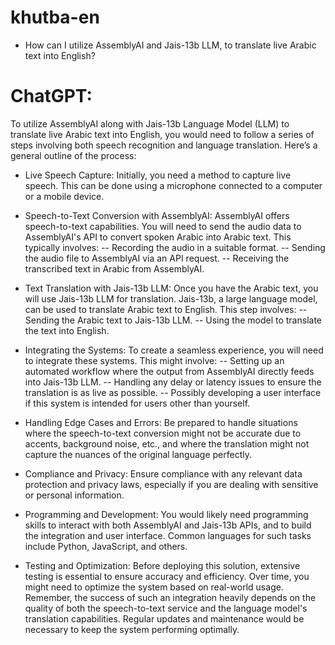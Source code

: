 # khutba-en
 - How can I utilize AssemblyAI and Jais-13b LLM, to translate live Arabic text into English?
# ChatGPT:
To utilize AssemblyAI along with Jais-13b Language Model (LLM) to translate live Arabic text into English, you would need to follow a series of steps involving both speech recognition and language translation. Here’s a general outline of the process:
 - Live Speech Capture: Initially, you need a method to capture live speech. This can be done using a microphone connected to a computer or a mobile device.
  
 - Speech-to-Text Conversion with AssemblyAI: AssemblyAI offers speech-to-text capabilities. You will need to send the audio data to AssemblyAI's API to convert spoken Arabic into Arabic text. This typically involves:
 -- Recording the audio in a suitable format.
 -- Sending the audio file to AssemblyAI via an API request.
 -- Receiving the transcribed text in Arabic from AssemblyAI.
 
 - Text Translation with Jais-13b LLM: Once you have the Arabic text, you will use Jais-13b LLM for translation. Jais-13b, a large language model, can be used to translate Arabic text to English. This step involves:
 -- Sending the Arabic text to Jais-13b LLM.
 -- Using the model to translate the text into English.
   
 - Integrating the Systems: To create a seamless experience, you will need to integrate these systems. This might involve:
 -- Setting up an automated workflow where the output from AssemblyAI directly feeds into Jais-13b LLM.
 -- Handling any delay or latency issues to ensure the translation is as live as possible.
 -- Possibly developing a user interface if this system is intended for users other than yourself.

 - Handling Edge Cases and Errors: Be prepared to handle situations where the speech-to-text conversion might not be accurate due to accents, background noise, etc., and where the translation might not capture the nuances of the original language perfectly.
 - Compliance and Privacy: Ensure compliance with any relevant data protection and privacy laws, especially if you are dealing with sensitive or personal information.
 - Programming and Development: You would likely need programming skills to interact with both AssemblyAI and Jais-13b APIs, and to build the integration and user interface. Common languages for such tasks include Python, JavaScript, and others.
 - Testing and Optimization: Before deploying this solution, extensive testing is essential to ensure accuracy and efficiency. Over time, you might need to optimize the system based on real-world usage.
Remember, the success of such an integration heavily depends on the quality of both the speech-to-text service and the language model's translation capabilities. Regular updates and maintenance would be necessary to keep the system performing optimally.
